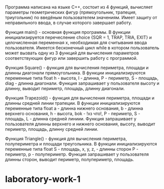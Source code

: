 Программа написана на языке С++, состоит из 4 функций, вычисляет параметры геометрических фигур (прямоугольник, трапеция, триугольник) по введёным пользователем значениям. Имеет защиту от неправильного ввода, в случае которого завершает работу.

Функция main() - основная функция программы. В функции инициализируется перечесление choice {SQR = 1, TRAP, TRIA, EXIT} и целочисленная переменная x, необходимая для считывания ввода пользователя. Имеется бесконечный цикл while в котором пользователь может вызвать одну из 3 функций для вычисления параметров соответствующих фигур или завершить работу с программой.

Функция Square() - функция для вычисления периметра, площади и длинны диагонали прямоугольника. В функции инициализируются переменные типа float  h - высота, l - длинна, P - периметр, S - площадь, diag - длинна диагонали. Функция запрашивает у пользователя высоту и длинну, выводит периметр, площадь, длинну диагонали. 

Функция Trapezoid() - функция для вычисления периметра, площади и длинны средней линии трапеции. В функции инициализируются переменные типа float  a - длинна нижнего основания, b - длинна верхнего основания, h - высота, bok - !хз что!, P - периметр, S - площадь, L - длинна средней линиии. Функция запрашивает у пользователя длинны верхнего и нижнего основания, высоту, выводит периметр, площадь, длинну средней линии.

Функция Triangle() - функция для вычисления периметра, полупериметра и площади треугольника. В функции инициализируются переменные типа float  S - площадь, x, y, z, - длинны сторон P - периметр, p - полупериметр. Функция запрашивает у пользователя длинны сторон, выводит периметр, полупериметр, площадь. 
# laboratory-work-1
